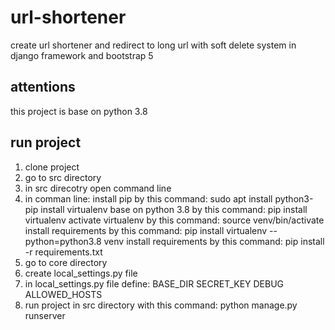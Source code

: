 # url-shortener
create url shortener and redirect to long url with soft delete system in django framework and bootstrap 5

## attentions
this project is base on python 3.8


## run project
1. clone project
2. go to src directory
3. in src direcotry open command line
4. in comman line:
	install pip by this command: sudo apt install python3-pip
	install virtualenv base on python 3.8 by this command: pip install virtualenv
	activate virtualenv by this command: source venv/bin/activate
	install requirements by this command: pip install virtualenv --python=python3.8 venv
	install requirements by this command: pip install -r requirements.txt
5. go to core directory
6. create local_settings.py file
7. in local_settings.py file define:
	BASE_DIR
	SECRET_KEY
	DEBUG
	ALLOWED_HOSTS
8. run project in src directory with this command: python manage.py runserver